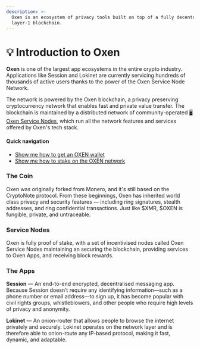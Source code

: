 ```yaml
---
description: >-
  Oxen is an ecosystem of privacy tools built on top of a fully decentralised
  layer-1 blockchain.
---
```


# 💡 Introduction to Oxen

**Oxen** is one of the largest app ecosystems in the entire crypto industry. Applications like Session and Lokinet are currently servicing hundreds of thousands of active users thanks to the power of the Oxen Service Node Network.

The network is powered by the Oxen blockchain, a privacy preserving cryptocurrency network that enables fast and private value transfer. The blockchain is maintained by a distributed network of community-operated [🖥 Oxen Service Nodes](https://oxen.gitbook.io/oxen-docs/about-the-oxen-blockchain/oxen-service-nodes), which run all the network features and services offered by Oxen's tech stack.

#### Quick navigation

* [Show me how to get an OXEN wallet](using-the-oxen-blockchain/oxen-wallet-guides/)
* [Show me how to stake on the OXEN network](using-the-oxen-blockchain/oxen-service-node-guides/staking-to-shared-service-node.md)

### The Coin

Oxen was originally forked from Monero, and it's still based on the CryptoNote protocol. From these beginnings, Oxen has inherited world class privacy and security features — including ring signatures, stealth addresses, and ring confidential transactions. Just like $XMR, $OXEN is fungible, private, and untraceable.

### Service Nodes

Oxen is fully proof of stake, with a set of incentivised nodes called Oxen Service Nodes maintaining an securing the blockchain, providing services to Oxen Apps, and receiving block rewards.

### The Apps

**Session** — An end-to-end encrypted, decentralised messaging app. Because Session doesn’t require any identifying information—such as a phone number or email address—to sign up, it has become popular with civil rights groups, whistleblowers, and other people who require high levels of privacy and anonymity.

**Lokinet** — An onion-router that allows people to browse the internet privately and securely. Lokinet operates on the network layer and is therefore able to onion-route any IP-based protocol, making it fast, dynamic, and adaptable.
